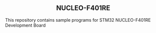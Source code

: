 <h2 align=center>NUCLEO-F401RE</h2>
This repository contains sample programs for STM32 NUCLEO-F401RE Development Board
